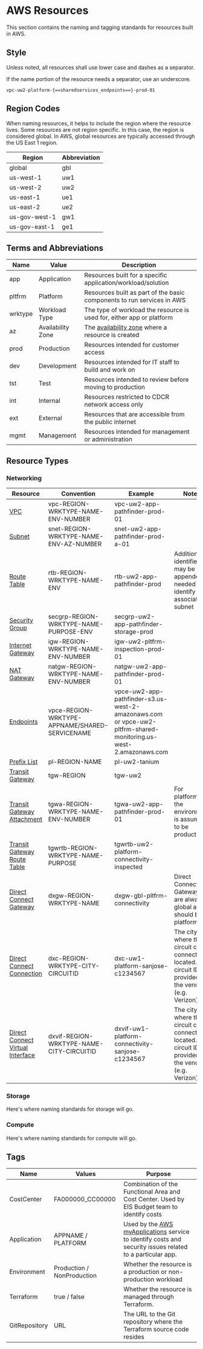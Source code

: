 # AWS Resources
This section contains the naming and tagging standards for resources built in AWS.

## Style
Unless noted, all resources shall use lower case and dashes as a separator. 

If the name portion of the resource needs a separator, use an underscore.

    vpc-uw2-platform-{==sharedservices_endpoints==}-prod-01

## Region Codes
When naming resources, it helps to include the region where the resource lives. Some resources are not region specific. In this case, the region is considered global. In AWS, global resources are typically accessed through the US East 1 region.

| Region | Abbreviation |
| ---- | ---- |
| global | gbl |
| us-west-1 | uw1 |
| us-west-2 | uw2 |
| us-east-1 | ue1 |
| us-east-2 | ue2 |
| us-gov-west-1 | gw1 |
| us-gov-east-1 | ge1 |

## Terms and Abbreviations
| Name | Value | Description |
| ---- | ----- | ----- |
| app | Application | Resources built for a specific application/workload/solution
| pltfrm | Platform | Resources built as part of the basic components to run services in AWS
| wrktype | Workload Type | The type of workload the resource is used for, either app or platform
| az | Availability Zone | The [availability zone](https://docs.aws.amazon.com/whitepapers/latest/get-started-documentdb/aws-regions-and-availability-zones.html) where a resource is created
| prod | Production | Resources intended for customer access
| dev | Development | Resources intended for IT staff to build and work on
| tst | Test | Resources intended to review before moving to production
| int | Internal| Resources restricted to CDCR network access only
| ext | External | Resources that are accessible from the public internet
| mgmt | Management | Resources intended for management or administration

## Resource Types
### Networking
| Resource | Convention | Example | Notes |
| ----------- | ------ | ---- | ---- |
| [VPC](https://docs.aws.amazon.com/vpc/latest/userguide/what-is-amazon-vpc.html) | vpc-REGION-WRKTYPE-NAME-ENV-NUMBER | vpc-uw2-app-pathfinder-prod-01 | |
| [Subnet](https://docs.aws.amazon.com/vpc/latest/userguide/configure-subnets.html)| snet-REGION-WRKTYPE-NAME-ENV-AZ-NUMBER | snet-uw2-app-pathfinder-prod-a-01 | |
| [Route Table](https://docs.aws.amazon.com/vpc/latest/userguide/VPC_Route_Tables.html) | rtb-REGION-WRKTYPE-NAME-ENV | rtb-uw2-app-pathfinder-prod | Additional identifiers may be appended if needed to identify the associated subnet | |
| [Security Group](https://docs.aws.amazon.com/vpc/latest/userguide/vpc-security-groups.html) | secgrp-REGION-WRKTYPE-NAME-PURPOSE-ENV | secgrp-uw2-app-pathfinder-storage-prod | |
| [Internet Gateway](https://docs.aws.amazon.com/vpc/latest/userguide/VPC_Internet_Gateway.html) | igw-REGION-WRKTYPE-NAME-ENV-NUMBER | igw-uw2-pltfrm-inspection-prod-01 | |
| [NAT Gateway](https://docs.aws.amazon.com/vpc/latest/userguide/vpc-nat-gateway.html) | natgw-REGION-WRKTYPE-NAME-ENV-NUMBER | natgw-uw2-app-pathfinder-prod-01 | |
| [Endpoints](https://docs.aws.amazon.com/whitepapers/latest/aws-privatelink/what-are-vpc-endpoints.html) | vpce-REGION-WRKTYPE-APPNAME/SHARED-SERVICENAME | vpce-uw2-app-pathfinder-s3.us-west-2-amazonaws.com or vpce-uw2-pltfrm-shared-monitoring.us-west-2.amazonaws.com | |
| [Prefix List](https://docs.aws.amazon.com/vpc/latest/userguide/working-with-managed-prefix-lists.html) | pl-REGION-NAME | pl-uw2-tanium | |
| [Transit Gateway](https://docs.aws.amazon.com/vpc/latest/tgw/what-is-transit-gateway.html) | tgw-REGION | tgw-uw2
| [Transit Gateway Attachment](https://docs.aws.amazon.com/vpc/latest/tgw/tgw-vpc-attachments.html) | tgwa-REGION-WRKTYPE-NAME-ENV-NUMBER | tgwa-uw2-app-pathfinder-prod-01 | For platform, the environment is assumed to be production.
| [Transit Gateway Route Table](https://docs.aws.amazon.com/vpc/latest/tgw/tgw-route-tables.html) | tgwrtb-REGION-WRKTYPE-NAME-PURPOSE | tgwrtb-uw2-platform-connectivity-inspected | |
| [Direct Connect Gateway](https://docs.aws.amazon.com/directconnect/latest/UserGuide/direct-connect-gateways-intro.html) | dxgw-REGION-WRKTYPE-NAME | dxgw-gbl-pltfrm-connectivity | Direct Connect Gateways are always global and should be platform.
| [Direct Connect Connection](https://docs.aws.amazon.com/directconnect/latest/UserGuide/dedicated_connection.html) | dxc-REGION-WRKTYPE-CITY-CIRCUITID | dxc-uw1-platform-sanjose-c1234567 | The city is where the circuit cross connect is located. The circuit ID is provided by the vendor (e.g. Verizon) |
| [Direct Connect Virtual Interface](https://docs.aws.amazon.com/directconnect/latest/UserGuide/WorkingWithVirtualInterfaces.html) | dxvif-REGION-WRKTYPE-NAME-CITY-CIRCUITID | dxvif-uw1-platform-connectivity-sanjose-c1234567 | The city is where the circuit cross connect is located. The circuit ID is provided by the vendor (e.g. Verizon) |


### Storage
Here's where naming standards for storage will go.

### Compute
Here's where naming standards for compute will go.

## Tags
| Name | Values | Purpose |
| ---- | ------ | ------- | 
| CostCenter | FA000000_CC00000 | Combination of the Functional Area and Cost Center. Used by EIS Budget team to identify costs
| Application | APPNAME / PLATFORM | Used by the [AWS myApplications](https://docs.aws.amazon.com/awsconsolehelpdocs/latest/gsg/aws-myApplications.html#myApp-pricing) service to identify costs and security issues related to a particular app.
| Environment | Production / NonProduction | Whether the resource is a production or non-production workload
| Terraform | true / false | Whether the resource is managed through Terraform.
| GitRepository | URL | The URL to the Git repository where the Terraform source code resides